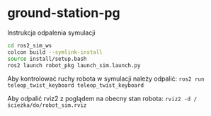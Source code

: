 # ground-station-pg

Instrukcja odpalenia symulacji

```bash
cd ros2_sim_ws
colcon build --symlink-install
source install/setup.bash
ros2 launch robot_pkg launch_sim.launch.py
```

Aby kontrolować ruchy robota w symulacji należy odpalić:
`ros2 run teleop_twist_keyboard teleop_twist_keyboard`

Aby odpalić rviz2 z poglądem na obecny stan robota:
`rviz2 -d /ścieżka/do/robot_sim.rviz`
